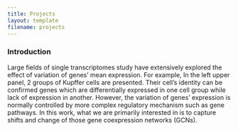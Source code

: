 ```yaml
---
title: Projects
layout: template
filename: projects
--- 
```

### Introduction
Large fields of single transcriptomes study have extensively explored the effect of variation of genes’ mean expression. For example, In the left upper panel, 2 groups of Kupffer cells are presented. Their cell’s identity can be confirmed genes which are differentially expressed in one cell group while lack of expression in another. However, the variation of genes’ expression is normally controlled by more complex regulatory mechanism such as gene pathways. In this work, what we are primarily interested in is to capture shifts and change of those gene coexpression networks (GCNs). 
